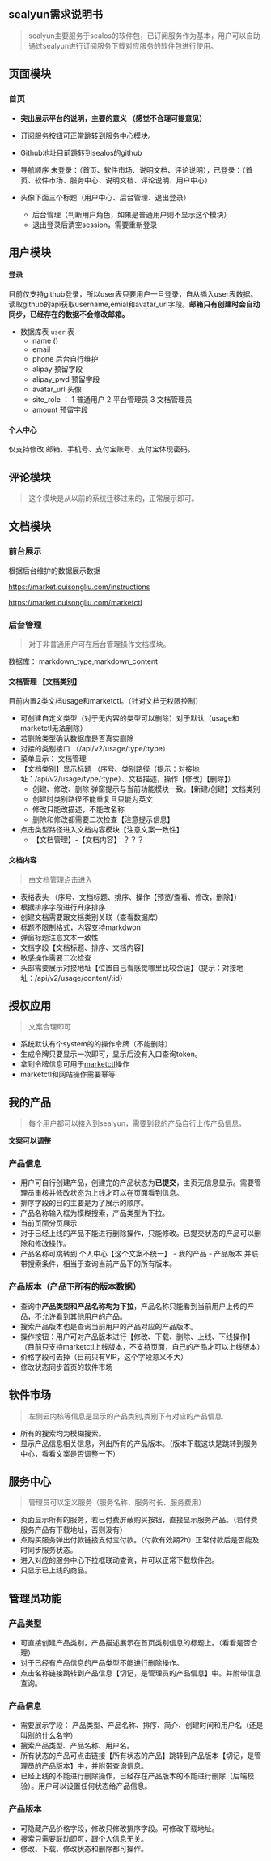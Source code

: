 ## sealyun需求说明书



> sealyun主要服务于sealos的软件包，已订阅服务作为基本，用户可以自助通过sealyun进行订阅服务下载对应服务的软件包进行使用。



## 页面模块



### 首页

- **突出展示平台的说明，主要的意义 （感觉不合理可提意见）**

- 订阅服务按钮可正常跳转到服务中心模块。

- Github地址目前跳转到sealos的github

- 导航顺序  未登录：（首页、软件市场、说明文档、评论说明），已登录：（首页、软件市场、服务中心、说明文档、评论说明、用户中心）

- 头像下面三个标题（用户中心、后台管理、退出登录）

  - 后台管理（判断用户角色，如果是普通用户则不显示这个模块）
  - 退出登录后清空session，需要重新登录

  

  



## 用户模块

#### 登录

 目前仅支持github登录，所以user表只要用户一旦登录，自从插入user表数据。读取github的api获取username,emial和avatar_url字段。**邮箱只有创建时会自动同步，已经存在的数据不会修改邮箱。**

- 数据库表 `user` 表
  - name  ()
  - email
  - phone 后台自行维护
  - alipay 预留字段
  - alipay_pwd 预留字段
  - avatar_url 头像
  - site_role  ： 1 普通用户 2 平台管理员 3 文档管理员
  - amount 预留字段

#### 个人中心

仅支持修改 邮箱、手机号、支付宝账号、支付宝体现密码。



## 评论模块



> 这个模块是从以前的系统迁移过来的，正常展示即可。



## 文档模块



### 前台展示

根据后台维护的数据展示数据 

https://market.cuisongliu.com/instructions

https://market.cuisongliu.com/marketctl

### 后台管理

> 对于非普通用户可在后台管理操作文档模块。

数据库： markdown_type,markdown_content

#### 文档管理 【文档类别】

目前内置2类文档usage和marketctl。（针对文档无权限控制）

- 可创建自定义类型（对于无内容的类型可以删除）对于默认（usage和marketctl无法删除）
- 若删除类型确认数据库是否真实删除
- 对接的类别接口 （/api/v2/usage/type/:type）
- 菜单显示： 文档管理 
- 【文档类别】显示标题 （序号、类别路径（提示：对接地址：/api/v2/usage/type/:type）、文档描述，操作【修改】【删除】）
  - 创建、修改、删除 弹窗提示与当前功能模块一致。【新建/创建】文档类别
  - 创建时类别路径不能重复且只能为英文
  - 修改只能改描述，不能改名称
  - 删除和修改都需要二次检查【注意提示信息】
- 点击类型路径进入文档内容模块【注意文案一致性】
  - 【文档管理】-【文档内容】 ？？？

#### 文档内容

> 由文档管理点击进入

- 表格表头 （序号、文档标题、排序、操作【预览/查看、修改，删除】）
- 根据排序字段进行升序排序
- 创建文档需要跟文档类别关联（查看数据库）
- 标题不限制格式，内容支持markdwon
- 弹窗标题注意文本一致性
- 文档字段【文档标题、排序、文档内容】
- 敏感操作需要二次检查
- 头部需要展示对接地址【位置自己看感觉哪里比较合适】（提示：对接地址：/api/v2/usage/content/:id）





## 授权应用



> 文案合理即可

- 系统默认有个system的的操作令牌（不能删除）
- 生成令牌只要显示一次即可，显示后没有入口查询token。
- 拿到令牌信息可用于[marketctl](https://github.com/sealyun-market/marketctl/releases/tag/v1.0.5)操作
- marketctl和网站操作需要幂等



## 我的产品

> 每个用户都可以接入到sealyun，需要到我的产品自行上传产品信息。

**文案可以调整**

### 产品信息

- 用户可自行创建产品，创建完的产品状态为**已提交**，主页无信息显示。需要管理员审核并修改状态为上线才可以在页面看到信息。
- 排序字段的目的主要是为了展示的顺序。
- 产品名称输入框为模糊搜索，产品类型为下拉。
- 当前页面分页展示
- 对于已经上线的产品不能进行删除操作，只能修改。已提交状态的产品可以删除和修改操作。
- 产品名称可跳转到  个人中心【这个文案不统一】 - 我的产品 - 产品版本 并联带搜索条件，相当于查询当前产品下的所有版本。

### 产品版本（产品下所有的版本数据）

- 查询中**产品类型和产品名称均为下拉**，产品名称只能看到当前用户上传的产品，不允许看到其他用户的产品。
- 搜索产品版本也是查询当前用户的产品对应的产品版本。
- 操作按钮：用户可对产品版本进行【修改、下载、删除、上线、下线操作】（目前只支持marketctl上线版本，不支持页面，自己的产品才可以上线版本）
- 价格字段可去掉（目前只有VIP，这个字段意义不大）
- 修改状态同步首页的软件市场

## 软件市场

> 左侧云内核等信息是显示的产品类别,类别下有对应的产品信息.

- 所有的搜索均为模糊搜索。
- 显示产品信息相关信息，列出所有的产品版本。（版本下载这块是跳转到服务中心，看看文案是否调整一下）

## 服务中心

> 管理员可以定义服务（服务名称、服务时长、服务费用）

- 页面显示所有的服务，若已付费屏蔽购买按钮，直接显示服务产品。（若付费服务产品有下载地址，否则没有）
- 点购买服务弹出付款链接支付宝付款。（付款有效期2h）正常付款后是否能及时同步服务状态。
- 进入对应的服务中心下拉框联动查询，并可以正常下载软件包。
- 只显示已上线的商品。



## 管理员功能



### 产品类型

- 可直接创建产品类别，产品描述展示在首页类别信息的标题上。（看看是否合理）
- 对于已经有产品信息的产品类型不能进行删除操作。
- 点击名称链接跳转到产品信息【切记，是管理员的产品信息】中。并附带信息查询。

### 产品信息

- 需要展示字段： 产品类型、产品名称、排序、简介、创建时间和用户名（还是叫别的什么名字）
- 搜索产品类型、产品名称、用户名。
- 所有状态的产品可点击链接【所有状态的产品】跳转到产品版本【切记，是管理员的产品版本】中，并附带查询信息。
- 已经上线的不能进行删除操作，已经存在产品版本的不能进行删除（后端校验）。用户可以设置任何状态给产品信息。

### 产品版本

- 可隐藏产品价格字段，修改只修改排序字段。可修改下载地址。
- 搜索只需要联动即可，跟个人信息无关。
- 修改、下载、修改状态和删除都可操作。

